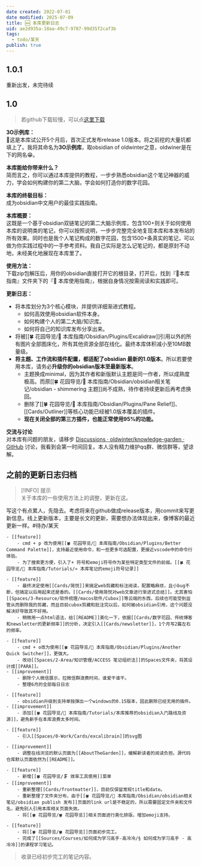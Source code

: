 ```yaml
---
date created: 2022-07-01
date modified: 2025-07-09
title: 🆕 本库更新日志
uid: ae2d935a-18aa-49c7-9787-99d35f2caf3b
tags:
  - todo/某天
publish: true
---
```


## 1.0.1

重新出发，未完待续

## 1.0

> 若github下载较慢，可以点[这里下载](https://img.oldwinter.top/3O-example-1.0.zip)

**3O示例库：**  
🎉这是本库试公开5个月后，首次正式发布release 1.0版本。将之前挖的大量坑都填上了。我将其命名为**3O示例库**，取obsidian of oldwinter之意，oldwiner是在下的网名😁。

**本库能给你带来什么？**  
简而言之，你可以通过本库提供的教程，一步步熟悉obsidian这个笔记神器的威力，学会如何构建你的第二大脑，学会如何打造你的数字花园。

**本库的终极目标：**  
成为obsidian中文用户的最佳实践指南。

**本库概要：**  
这既是一个基于obsidian双链笔记的第二大脑示例库，包含100+则关于如何使用本库的说明类的笔记，你可以按照说明，一步步完整完全地复现本库和本发布站的所有效果。同时也是我个人笔记构成的数字花园，包含1500+条真实的笔记，可以做为你实践过程中的一手参考资料。我自己实际是怎么记笔记的，都是原封不动地，未经美化地展现在本库里了。

**使用方法：**  
下载zip包解压后，用你的obsidian直接打开它的根目录，打开后，找到『🧰本库指南』文件夹下的『🧰 本库使用指南』，根据自身情况按需阅读和实践即可。

**更新日志：**

- 将本库划分为3个核心模块，并提供详细渐进式教程。
	- 如何高效使用obsidian软件本身。
	- 如何构建个人的第二大脑/知识库。
	- 如何将自己的知识库发布分享出来。
- 将被[[🍀 花园导览/🧰 本库指南/Obsidian/Plugins/Excalidraw]]引用以外的所有图片全部图床化，所有其他资源全部在线化。最终本库体积减小至10MB数量级。
- **将主题、工作流和插件配置，都适配了obsidian 最新的1.0版本**。所以若要使用本库，请务必**升级你的obsidian版本至最新版本**。
	- 主题换成minimal，因为其作者和新版默认主题是同一作者，所以成熟度极高。而原[[🍀 花园导览/🧰 本库指南/Obsidian/obsidian相关笔记/obsidian - shimmering 主题]]尚不成熟，待作者持续更新后再考虑换回。
	- 删除了[[🍀 花园导览/🧰 本库指南/Obsidian/Plugins/Pane Relief]]、[[Cards/Outliner]]等核心功能已经被1.0版本覆盖的插件。
	- **现在关闭全部的第三方插件，也能正常使用95%的功能。**

**交流与讨论**  
对本库有问题的朋友，请移步 [Discussions · oldwinter/knowledge-garden · GitHub](https://github.com/oldwinter/knowledge-garden/discussions) 讨论，我看到会第一时间回复。本人没有精力维护qq群、微信群等，望谅解。

## 之前的更新日志归档

> [!INFO] 提示  
> 关于本库的一些使用方法上的调整，更新在这。

写这个有点累人，先隐去。考虑将来在github做成release版本，用commit来写更新信息。线上更新版本，主要是长文的更新，需要想办法体现出来，像博客的最近更新一样。#待办/某天

	- [[feature]]
		- cmd + p 改为使用[[🍀 花园导览/🧰 本库指南/Obsidian/Plugins/Better Command Palette]]，支持最近使用命令，和一些更多可选配置，更接近vscode中的命令行体验。
		- 为了搜索更方便，引入了+ 符号和emoji符号作为某些特定类型文件的前缀。[[🍀 花园导览/🧰 本库指南/Tutorials/» 本库笔记的emoji符号记录]]

	- [[feature]]
		- 最终决定使用[[Cards/简悦]]来搞定web剪藏和标注阅读，配置略麻烦，且小bug不断，但搞定以后用起来还是香的。[[Cards/使用简悦对web文章进行渐进式总结]]。尤其害怕[[Spaces/3-Resource/软件梳理/macos软件/Cubox]]等云端的东西，后续也可能受到监管从而删除我的剪藏，而且目前cubox剪藏和批注完以后，如何被obsidian引用，这个问题没解决好导致其不好用。
		- 稍微用一点html语法，给[[README]]美化一下，依据[[Cards/数字花园、传统博客和newsletter的更新频率]]的分析，决定引入[[Cards/newsletter]]，1个月写2篇左右的频率。

	- [[feature]]
		- cmd + o改为使用[[🍀 花园导览/🧰 本库指南/Obsidian/Plugins/Another Quick Switcher]]，更强大。
		- 改动[[Spaces/2-Area/知识管理/ACCESS 笔记组织法]]的Spaces文件夹，将其设计成[[PARA]]。
	- [[improvement]]
		- 删除个人微信展示，拉微信群浪费时间，谁爱干谁干。
		- 整理6月的全部每日日志

	- [[feature]]
		- obsidian升级到支持单独弹出一个windows的0.15版本，因此删除已经无用的插件。
	- [[improvement]]
		- 添加[[🍀 花园导览/🧰 本库指南/Tutorials/本库推荐的obsidian入门路线及资源]]，避免新手在本库浪费太多时间。

	- [[feature]]
		- 引入[[Spaces/0-Work/Cards/excalibrain]]的svg图

	- [[improvement]]
		- 调整在线浏览的默认页面为[[AboutTheGarden]]，缓解新读者的阅读负担。源代码仓库默认页面依然为[[README]]。

	- [[feature]]
		- 新增[[🍀 花园导览/🗜 效率工具使用]]菜单
	- [[improvement]]
		- 重新整理[[Cards/frontmatter]]，目前仅保留常规title和date。
		- 重新整理了文件夹分布，由于[[🍀 花园导览/🧰 本库指南/Obsidian/obsidian相关笔记/obsidian publish 发布]]页面的link url是不稳定的，所以需要固定文件夹和文件名，避免别人引用本库相关页面失效。
		- 将[[🍀 花园导览/🍀 花园导览]]相关页面进行美化排版，增加emoji支持。

	- [[feature]]
		- 将[[🍀 花园导览/🍀 花园导览]]页面初步完工。
		- 完成了[[Sources/Courses/如何成为学习高手-高冷冷/§ 如何成为学习高手 - 高冷冷]]的课程学习笔记。

> 收录已经初步完工的笔记内容。
